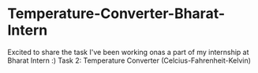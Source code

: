 # Temperature-Converter-Bharat-Intern
Excited to share the task I've been working onas a part of my internship at Bharat Intern :)
Task 2: Temperature Converter (Celcius-Fahrenheit-Kelvin)
